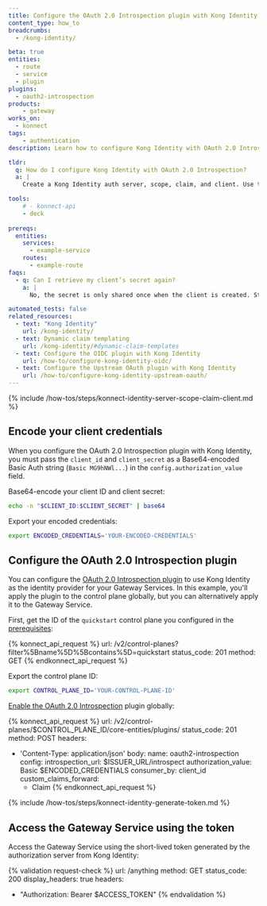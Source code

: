 ```yaml
---
title: Configure the OAuth 2.0 Introspection plugin with Kong Identity
content_type: how_to
breadcrumbs:
  - /kong-identity/

beta: true
entities:
  - route
  - service
  - plugin
plugins:
  - oauth2-introspection
products:
    - gateway
works_on:
  - konnect
tags:
    - authentication
description: Learn how to configure Kong Identity with OAuth 2.0 Introspection.

tldr: 
  q: How do I configure Kong Identity with OAuth 2.0 Introspection?
  a: | 
    Create a Kong Identity auth server, scope, claim, and client. Use the Base64-encoded client ID and client secret for `config.authorization_value` in the OAuth 2.0 Introspection plugin configuration as well as your auth server introspection endpoint. Generate a client token by sending a POST request to `$ISSUER_URL/oauth/token` and use the access token in a header when you send a request to the Gateway Service.

tools:
    # - konnect-api
    - deck
  
prereqs:
  entities:
    services:
      - example-service
    routes:
      - example-route
faqs:
  - q: Can I retrieve my client’s secret again?
    a: |
      No, the secret is only shared once when the client is created. Store it securely.

automated_tests: false
related_resources:
  - text: "Kong Identity"
    url: /kong-identity/
  - text: Dynamic claim templating
    url: /kong-identity/#dynamic-claim-templates
  - text: Configure the OIDC plugin with Kong Identity
    url: /how-to/configure-kong-identity-oidc/
  - text: Configure the Upstream OAuth plugin with Kong Identity
    url: /how-to/configure-kong-identity-upstream-oauth/
---
```


{% include /how-tos/steps/konnect-identity-server-scope-claim-client.md %}

## Encode your client credentials

When you configure the OAuth 2.0 Introspection plugin with Kong Identity, you must pass the `client_id` and `client_secret` as a Base64-encoded Basic Auth string (`Basic MG9hNWl...`) in the `config.authorization_value` field.

Base64-encode your client ID and client secret:
```sh
echo -n "$CLIENT_ID:$CLIENT_SECRET" | base64
```

Export your encoded credentials:
```sh
export ENCODED_CREDENTIALS='YOUR-ENCODED-CREDENTIALS'
```

## Configure the OAuth 2.0 Introspection plugin

You can configure the [OAuth 2.0 Introspection plugin](/plugins/oauth2-introspection/) to use Kong Identity as the identity provider for your Gateway Services. In this example, you'll apply the plugin to the control plane globally, but you can alternatively apply it to the Gateway Service.

First, get the ID of the `quickstart` control plane you configured in the [prerequisites](#kong-konnect):

<!--vale off-->
{% konnect_api_request %}
url: /v2/control-planes?filter%5Bname%5D%5Bcontains%5D=quickstart
status_code: 201
method: GET
{% endkonnect_api_request %}
<!--vale on-->

Export the control plane ID:
```sh
export CONTROL_PLANE_ID='YOUR-CONTROL-PLANE-ID'
```

[Enable the OAuth 2.0 Introspection](/api/konnect/control-planes-config/v2/#/operations/create-plugin) plugin globally:
<!--vale off-->
{% konnect_api_request %}
url: /v2/control-planes/$CONTROL_PLANE_ID/core-entities/plugins/
status_code: 201
method: POST
headers:
  - 'Content-Type: application/json'
body:
  name: oauth2-introspection
  config:
    introspection_url: $ISSUER_URL/introspect
    authorization_value: Basic $ENCODED_CREDENTIALS
    consumer_by: client_id
    custom_claims_forward: 
    - Claim
{% endkonnect_api_request %}
<!--vale on-->

{% include /how-tos/steps/konnect-identity-generate-token.md %}

## Access the Gateway Service using the token 
Access the Gateway Service using the short-lived token generated by the authorization server from Kong Identity:

{% validation request-check %}
url: /anything
method: GET
status_code: 200
display_headers: true
headers:
  - "Authorization: Bearer $ACCESS_TOKEN"
{% endvalidation %}

